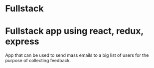 # Fullstack
# Fullstack app using react, redux, express
App that can be used to send mass emails to a big list of users for the purpose of collecting feedback.
